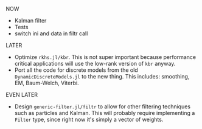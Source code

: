 NOW
- Kalman filter
- Tests
- switch ini and data in filtr call

LATER
- Optimize `rkhs.jl/kbr`. This is not super important because performance critical applications will use the low-rank version of `kbr` anyway.
- Port all the code for discrete models from the old `DynamicDiscreteModels.jl` to the new thing. This includes: smoothing, EM, Baum-Welch, Viterbi.


EVEN LATER
- Design `generic-filter.jl/filtr` to allow for other filtering techniques such as particles and Kalman. This will probably require implementing a `Filter` type, since right now it's simply a vector of weights.